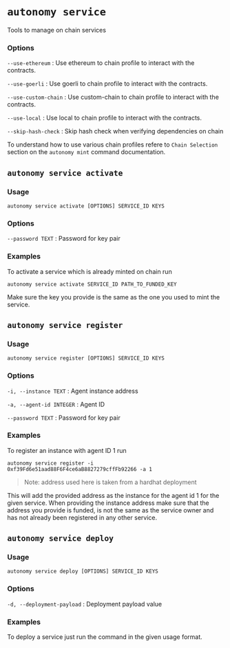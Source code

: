 # `autonomy service`

Tools to manage on chain services

### Options

`--use-ethereum`
: Use ethereum to chain profile to interact with the contracts.

`--use-goerli`
: Use goerli to chain profile to interact with the contracts.

`--use-custom-chain`
: Use custom-chain to chain profile to interact with the contracts.

`--use-local`
: Use local to chain profile to interact with the contracts.

`--skip-hash-check`
: Skip hash check when verifying dependencies on chain

To understand how to use various chain profiles refere to `Chain Selection` section on the `autonomy mint` command documentation.

## `autonomy service activate`

### Usage

`autonomy service activate [OPTIONS] SERVICE_ID KEYS`

### Options

`--password TEXT`
: Password for key pair

### Examples

To activate a service which is already minted on chain run

`autonomy service activate SERVICE_ID PATH_TO_FUNDED_KEY`

Make sure the key you provide is the same as the one you used to mint the service.

## `autonomy service register`

### Usage

`autonomy service register [OPTIONS] SERVICE_ID KEYS`

### Options

`-i, --instance TEXT`
: Agent instance address

`-a, --agent-id INTEGER`
: Agent ID

`--password TEXT`
: Password for key pair

### Examples

To register an instance with agent ID 1 run

`autonomy service register -i 0xf39Fd6e51aad88F6F4ce6aB8827279cffFb92266 -a 1`

> Note: address used here is taken from a hardhat deployment

This will add the provided address as the instance for the agent id 1 for the given service. When providing the instance address make sure that the address you provide is funded, is not the same as the service owner and has not already been registered in any other service.

## `autonomy service deploy`

### Usage

`autonomy service deploy [OPTIONS] SERVICE_ID KEYS`

### Options

`-d, --deployment-payload`
: Deployment payload value

### Examples

To deploy a service just run the command in the given usage format.